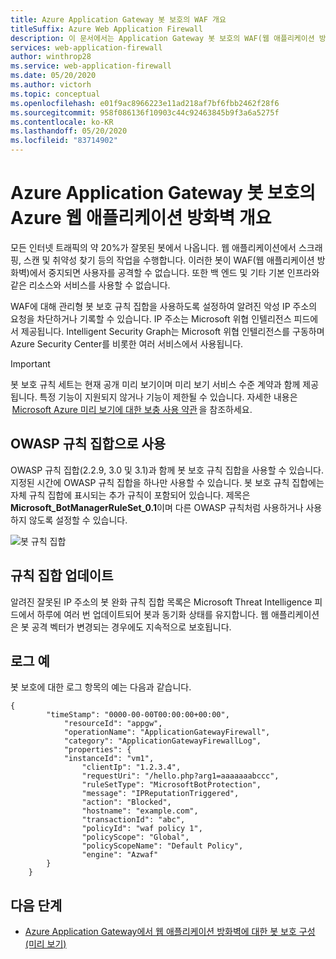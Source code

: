 ```yaml
---
title: Azure Application Gateway 봇 보호의 WAF 개요
titleSuffix: Azure Web Application Firewall
description: 이 문서에서는 Application Gateway 봇 보호의 WAF(웹 애플리케이션 방화벽)에 대한 개요를 제공합니다.
services: web-application-firewall
author: winthrop28
ms.service: web-application-firewall
ms.date: 05/20/2020
ms.author: victorh
ms.topic: conceptual
ms.openlocfilehash: e01f9ac8966223e11ad218af7bf6fbb2462f28f6
ms.sourcegitcommit: 958f086136f10903c44c92463845b9f3a6a5275f
ms.contentlocale: ko-KR
ms.lasthandoff: 05/20/2020
ms.locfileid: "83714902"
---
```

# <a name="azure-web-application-firewall-on-azure-application-gateway-bot-protection-overview"></a>Azure Application Gateway 봇 보호의 Azure 웹 애플리케이션 방화벽 개요

모든 인터넷 트래픽의 약 20%가 잘못된 봇에서 나옵니다. 웹 애플리케이션에서 스크래핑, 스캔 및 취약성 찾기 등의 작업을 수행합니다. 이러한 봇이 WAF(웹 애플리케이션 방화벽)에서 중지되면 사용자를 공격할 수 없습니다. 또한 백 엔드 및 기타 기본 인프라와 같은 리소스와 서비스를 사용할 수 없습니다.

WAF에 대해 관리형 봇 보호 규칙 집합을 사용하도록 설정하여 알려진 악성 IP 주소의 요청을 차단하거나 기록할 수 있습니다. IP 주소는 Microsoft 위협 인텔리전스 피드에서 제공됩니다. Intelligent Security Graph는 Microsoft 위협 인텔리전스를 구동하며 Azure Security Center를 비롯한 여러 서비스에서 사용됩니다.

> [!IMPORTANT]
> 봇 보호 규칙 세트는 현재 공개 미리 보기이며 미리 보기 서비스 수준 계약과 함께 제공됩니다. 특정 기능이 지원되지 않거나 기능이 제한될 수 있습니다. 자세한 내용은  [Microsoft Azure 미리 보기에 대한 보충 사용 약관](https://azure.microsoft.com/support/legal/preview-supplemental-terms/) 을 참조하세요.

## <a name="use-with-owasp-rulesets"></a>OWASP 규칙 집합으로 사용

OWASP 규칙 집합(2.2.9, 3.0 및 3.1)과 함께 봇 보호 규칙 집합을 사용할 수 있습니다. 지정된 시간에 OWASP 규칙 집합을 하나만 사용할 수 있습니다. 봇 보호 규칙 집합에는 자체 규칙 집합에 표시되는 추가 규칙이 포함되어 있습니다. 제목은 **Microsoft_BotManagerRuleSet_0.1**이며 다른 OWASP 규칙처럼 사용하거나 사용하지 않도록 설정할 수 있습니다.

![봇 규칙 집합](../media/bot-protection-overview/bot-ruleset.png)

## <a name="ruleset-update"></a>규칙 집합 업데이트

알려진 잘못된 IP 주소의 봇 완화 규칙 집합 목록은 Microsoft Threat Intelligence 피드에서 하루에 여러 번 업데이트되어 봇과 동기화 상태를 유지합니다. 웹 애플리케이션은 봇 공격 벡터가 변경되는 경우에도 지속적으로 보호됩니다.

## <a name="log-example"></a>로그 예

봇 보호에 대한 로그 항목의 예는 다음과 같습니다.

```
{
        "timeStamp": "0000-00-00T00:00:00+00:00",
            "resourceId": "appgw",
            "operationName": "ApplicationGatewayFirewall",
            "category": "ApplicationGatewayFirewallLog",
            "properties": {
            "instanceId": "vm1",
                "clientIp": "1.2.3.4",
                "requestUri": "/hello.php?arg1=aaaaaaabccc",
                "ruleSetType": "MicrosoftBotProtection",
                "message": "IPReputationTriggered",
                "action": "Blocked",
                "hostname": "example.com",
                "transactionId": "abc",
                "policyId": "waf policy 1",
                "policyScope": "Global",
                "policyScopeName": "Default Policy",
                "engine": "Azwaf"
        }
    }
```

## <a name="next-steps"></a>다음 단계

- [Azure Application Gateway에서 웹 애플리케이션 방화벽에 대한 봇 보호 구성(미리 보기)](bot-protection.md)
